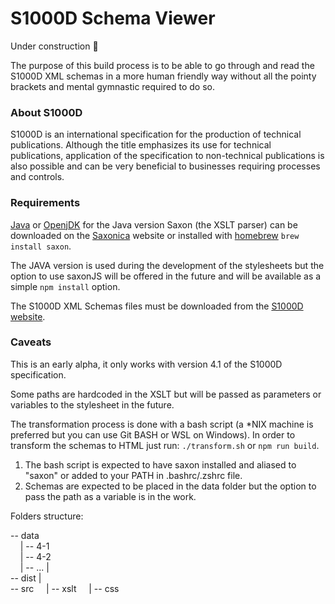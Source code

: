 # S1000D Schema Viewer

Under construction 🤫

The purpose of this build process is to be able to go through and read the S1000D XML schemas in a more human friendly way without all the pointy brackets and mental gymnastic required to do so.

### About S1000D

S1000D is an international specification for the production of technical publications. Although the title emphasizes its use for technical publications, application of the specification to non-technical publications is also possible and can be very beneficial to businesses requiring processes and controls.

### Requirements

[Java](https://www.java.com/en/) or [OpenjDK](https://openjdk.org/) for the Java version
Saxon (the XSLT parser) can be downloaded on the [Saxonica](https://www.saxonica.com/download/download_page.xml) website or installed with [homebrew](https://brew.sh) `brew install saxon`.

The JAVA version is used during the development of the stylesheets but the option to use saxonJS will be offered in the future and will be available as a simple `npm install` option.

The S1000D XML Schemas files must be downloaded from the [S1000D website](https://users.s1000d.org/Default.aspx).

### Caveats

This is an early alpha, it only works with version 4.1 of the S1000D specification.

Some paths are hardcoded in the XSLT but will be passed as parameters or variables to the stylesheet in the future.

The transformation process is done with a bash script (a \*NIX machine is preferred but you can use Git BASH or WSL on Windows). In order to transform the schemas to HTML just run: `./transform.sh` or `npm run build`.

1. The bash script is expected to have saxon installed and aliased to "saxon" or added to your PATH in .bashrc/.zshrc file.
2. Schemas are expected to be placed in the data folder but the option to pass the path as a variable is in the work.

Folders structure:

-- data  
&nbsp;&nbsp;&nbsp;&nbsp;| -- 4-1  
&nbsp;&nbsp;&nbsp;&nbsp;| -- 4-2  
&nbsp;&nbsp;&nbsp;&nbsp;| -- ...
|  
-- dist
|  
-- src
&nbsp;&nbsp;&nbsp;&nbsp;| -- xslt
&nbsp;&nbsp;&nbsp;&nbsp;| -- css
